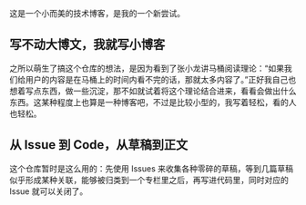 这是一个小而美的技术博客，是我的一个新尝试。

## 写不动大博文，我就写小博客

之所以萌生了搞这个仓库的想法，是因为看到了张小龙讲马桶阅读理论：“如果我们给用户的内容是在马桶上的时间内看不完的话，那就太多内容了。”正好我自己也想着写点东西，做一些沉淀，那不如就试着将这个理论结合进来，看看会做出什么东西。这某种程度上也算是一种博客吧，不过是比较小型的，我写着轻松，看的人也轻松。

## 从 Issue 到 Code，从草稿到正文

这个仓库暂时是这么用的：先使用 Issues 来收集各种零碎的草稿，等到几篇草稿似乎形成某种关联，能够被归类到一个专栏里之后，再写进代码里，同时对应的 Issue 就可以关闭了。

